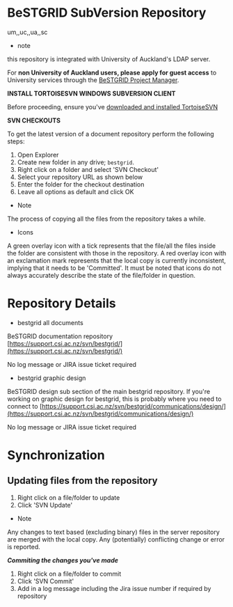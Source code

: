 # BeSTGRID SubVersion Repository

um,,uc,,ua,,sc

- note

this repository is integrated with University of Auckland's LDAP server.

For **non University of Auckland users, please apply for guest access** to University services through the [BeSTGRID Project Manager](https://reannz.atlassian.net/wiki/pages/createpage.action?spaceKey=BeSTGRID&title=User__nickdjones&linkCreation=true&fromPageId=3818228597).

**INSTALL TORTOISESVN WINDOWS SUBVERSION CLIENT**

Before proceeding, ensure you've [downloaded and installed TortoiseSVN](https://reannz.atlassian.net/wiki/pages/createpage.action?spaceKey=BeSTGRID&title=BeSTGRID__TortoiseSVN&linkCreation=true&fromPageId=3818228597)

**SVN CHECKOUTS**

To get the latest version of a document repository perform the following steps:

1. Open Explorer
2. Create new folder in any drive; `bestgrid`.
3. Right click on a folder and select 'SVN Checkout'
4. Select your repository URL as shown below
5. Enter the folder for the checkout destination
6. Leave all options as default and click OK

- Note

The process of copying all the files from the repository takes a while.
- Icons

A green overlay icon with a tick represents that the file/all the files inside the folder are consistent with those in the repository. A red overlay icon with an exclamation mark represents that the local copy is currently inconsistent, implying that it needs to be 'Committed'. It must be noted that icons do not always accurately describe the state of the file/folder in question.

# Repository Details

- bestgrid all documents

BeSTGRID documentation repository [https://support.csi.ac.nz/svn/bestgrid/](https://support.csi.ac.nz/svn/bestgrid/)

No log message or JIRA issue ticket required

- bestgrid graphic design

BeSTGRID design sub section of the main bestgrid repository. If you're working on graphic design for bestgrid, this is probably where you need to connect to [https://support.csi.ac.nz/svn/bestgrid/communications/design/](https://support.csi.ac.nz/svn/bestgrid/communications/design/)

No log message or JIRA issue ticket required

# Synchronization

## Updating files from the repository

1. Right click on a file/folder to update
2. Click 'SVN Update'

- Note

Any changes to text based (excluding binary) files in the server repository are merged with the local copy. Any (potentially) conflicting change or error is reported.

***Commiting the changes you've made***

1. Right click on a file/folder to commit
2. Click 'SVN Commit'
3. Add in a log message including the Jira issue number if required by repository
